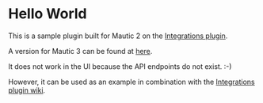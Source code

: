 # Hello World
This is a sample plugin built for Mautic 2 on the [Integrations plugin](https://github.com/mautic-inc/plugin-integrations).

A version for Mautic 3 can be found at [here](https://github.com/mautic-inc/plugin-helloworld/tree/mautic-3).

It does not work in the UI because the API endpoints do not exist. :-) 

However, it can be used as an example in combination with the [Integrations plugin wiki](https://github.com/mautic-inc/plugin-integrations/wiki).